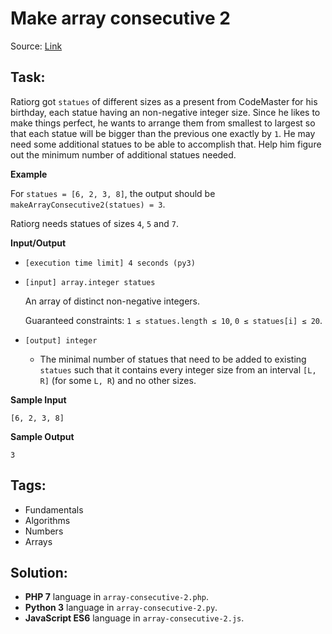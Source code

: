 # Make array consecutive 2

Source: [Link](https://app.codesignal.com/arcade/intro/level-2/bq2XnSr5kbHqpHGJC/description)

## Task:

Ratiorg got `statues` of different sizes as a present from CodeMaster for his birthday, each statue having an non-negative
integer size. Since he likes to make things perfect, he wants to arrange them from smallest to largest so that each
statue will be bigger than the previous one exactly by `1`. He may need some additional statues to be able to accomplish
that. Help him figure out the minimum number of additional statues needed.

**Example**

For `statues = [6, 2, 3, 8]`, the output should be
`makeArrayConsecutive2(statues) = 3`.

Ratiorg needs statues of sizes `4`, `5` and `7`.

**Input/Output**

* `[execution time limit] 4 seconds (py3)`

* `[input] array.integer statues`

    An array of distinct non-negative integers.

    Guaranteed constraints:
    `1 ≤ statues.length ≤ 10`,
    `0 ≤ statues[i] ≤ 20`.

* `[output] integer`
   * The minimal number of statues that need to be added to existing `statues` such that it contains every integer size
    from an interval `[L, R]` (for some `L, R`) and no other sizes.


**Sample Input**

```
[6, 2, 3, 8]
```

**Sample Output**
```
3
```

## Tags:

* Fundamentals
* Algorithms
* Numbers
* Arrays

## Solution:

* **PHP 7** language in `array-consecutive-2.php`.
* **Python 3** language in `array-consecutive-2.py`.
* **JavaScript ES6** language in `array-consecutive-2.js`.